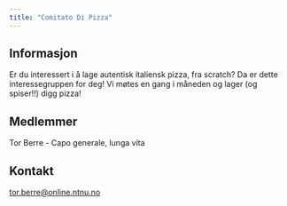 ```yaml
---
title: "Comitato Di Pizza"
---
```


## Informasjon

Er du interessert i å lage autentisk italiensk pizza, fra scratch? 
Da er dette interessegruppen for deg!
Vi møtes en gang i måneden og lager (og spiser!!) digg pizza!

## Medlemmer

Tor Berre - Capo generale, lunga vita

## Kontakt

tor.berre@online.ntnu.no